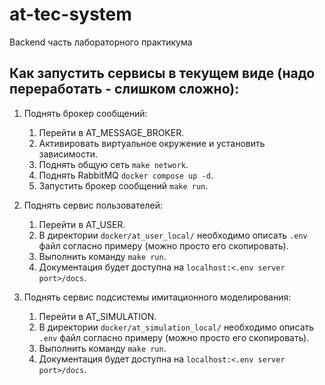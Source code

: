 # at-tec-system
Backend часть лабораторного практикума


## Как запустить сервисы в текущем виде (надо переработать - слишком сложно):
1. Поднять брокер сообщений:
    1. Перейти в AT_MESSAGE_BROKER.
    2. Активировать виртуальное окружение и установить зависимости.
    3. Поднять общую сеть `make network`.
    4. Поднять RabbitMQ `docker compose up -d`.
    5. Запустить брокер сообщений `make run`.

2. Поднять сервис пользователей:
    1. Перейти в AT_USER.
    2. В директории `docker/at_user_local/` необходимо описать `.env` файл согласно примеру (можно просто его скопировать).
    3. Выполнить команду `make run`.
    4. Документация будет доступна на `localhost:<.env server port>/docs`.

3. Поднять сервис подсистемы имитационного моделирования:
    1. Перейти в AT_SIMULATION.
    2. В директории `docker/at_simulation_local/` необходимо описать `.env` файл согласно примеру (можно просто его скопировать).
    3. Выполнить команду `make run`.
    4. Документация будет доступна на `localhost:<.env server port>/docs`.